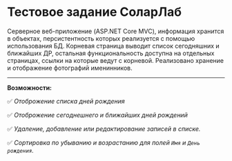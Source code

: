 

# Тестовое задание СоларЛаб

Серверное веб-приложение (ASP.NET Core MVC), информация хранится в объектах, персистентность которых реализуется с помощью использования БД. Корневая страница выводит список сегодняшних и ближайших ДР, остальная функциональность доступна на отдельных страницах, ссылки на которые ведут с корневой. Реализовано хранение и отображение фотографий именинников.
______

**Возможности:**

:white_check_mark: *Отоброжение списка дней рождения*

:white_check_mark: *Отоброжение сегоднешнего и ближайших дней рождений*

:white_check_mark: *Удаление, добавление или редактирование записей в списке.*

:white_check_mark: *Сортировка по убыванию и возрастанию для полей `Имя` и `День рождения`.*
